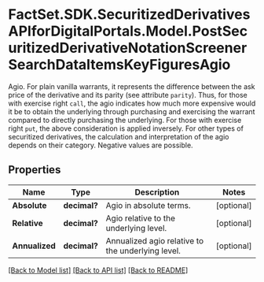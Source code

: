 # FactSet.SDK.SecuritizedDerivativesAPIforDigitalPortals.Model.PostSecuritizedDerivativeNotationScreenerSearchDataItemsKeyFiguresAgio
Agio. For plain vanilla warrants, it represents the difference between the ask price of the derivative and its parity (see attribute `parity`). Thus, for those with exercise right `call`, the agio indicates how much more expensive would it be to obtain the underlying through purchasing and exercising the warrant compared to directly purchasing the underlying. For those with exercise right `put`, the above consideration is applied inversely. For other types of securitized derivatives, the calculation and interpretation of the agio depends on their category. Negative values are possible.

## Properties

Name | Type | Description | Notes
------------ | ------------- | ------------- | -------------
**Absolute** | **decimal?** | Agio in absolute terms. | [optional] 
**Relative** | **decimal?** | Agio relative to the underlying level. | [optional] 
**Annualized** | **decimal?** | Annualized agio relative to the underlying level. | [optional] 

[[Back to Model list]](../README.md#documentation-for-models) [[Back to API list]](../README.md#documentation-for-api-endpoints) [[Back to README]](../README.md)

